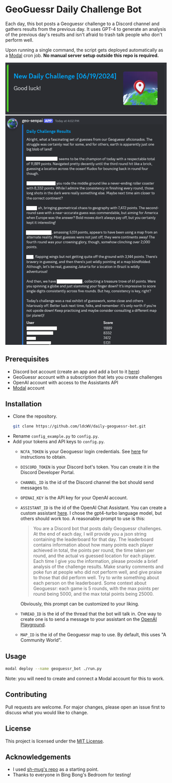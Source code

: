 # GeoGuessr Daily Challenge Bot
Each day, this bot posts a Geoguessr challenge to a Discord channel and gathers results from the previous day. It uses GPT-4 to generate an analysis of the previous day's results and isn't afraid to trash talk people who don't perform well.

Upon running a single command, the script gets deployed automatically as a [Modal](https://modal.com) cron job. **No manual server setup outside this repo is required.**


![Screenshot of the bot in operation, pt. 1](./screenshot1.png)
![Screenshot of the bot in operation, pt. 2](./screenshot2.png)

## Prerequisites

- Discord bot account (create an app and add a bot to it [here](https://discord.com/developers/applications))
- GeoGuessr account with a subscription that lets you create challenges
- OpenAI account with access to the Assistants API
- [Modal](https://modal.com/) account

## Installation

- Clone the repository.
    ```bash
    git clone https://github.com/ldcWV/daily-geoguessr-bot.git
    ```
- Rename `config_example.py` to `config.py`.
- Add your tokens and API keys to `config.py`.
    - `NCFA_TOKEN` is your Geoguessr login credentials. See [here](https://github.com/SafwanSipai/geo-insight?tab=readme-ov-file#getting-your-_ncfa-cookie) for instructions to obtain.
    - `DISCORD_TOKEN` is your Discord bot's token. You can create it in the Discord Developer Portal.
    - `CHANNEL_ID` is the id of the Discord channel the bot should send messages to.
    - `OPENAI_KEY` is the API key for your OpenAI account.
    - `ASSISTANT_ID` is the id of the OpenAI Chat Assistant. You can create a custom assistant [here](https://platform.openai.com/assistants). I chose the gpt4-turbo language model, but others should work too. A reasonable prompt to use is this:
        > You are a Discord bot that posts daily Geoguessr challenges. At the end of each day, I will provide you a json string containing the leaderboard for that day. The leaderboard contains information about how many points each player achieved in total, the points per round, the time taken per round, and the actual vs guessed location for each player. Each time I give you the information, please provide a brief analysis of the challenge results. Make snarky comments and poke fun at people who did not perform well, and give praise to those that did perform well. Try to write something about each person on the leaderboard. Some context about Geoguessr: each game is 5 rounds, with the max points per round being 5000, and the max total points being 25000.

        Obviously, this prompt can be customized to your liking.
    - `THREAD_ID` is the id of the thread that the bot will talk in. One way to create one is to send a message to your assistant on the [OpenAI Playground](https://platform.openai.com/playground/assistants).
    - `MAP_ID` is the id of the Geoguessr map to use. By default, this uses "A Community World".

## Usage

```bash
modal deploy --name geoguessr_bot ./run.py
```

Note: you will need to create and connect a Modal account for this to work.

## Contributing

Pull requests are welcome. For major changes, please open an issue first to discuss what you would like to change.

## License

This project is licensed under the [MIT License](https://opensource.org/licenses/MIT).

## Acknowledgements

- I used [sh-mug's repo](https://github.com/sh-mug/daily-geoguessr-bot) as a starting point.
- Thanks to everyone in Bing Bong's Bedroom for testing!
